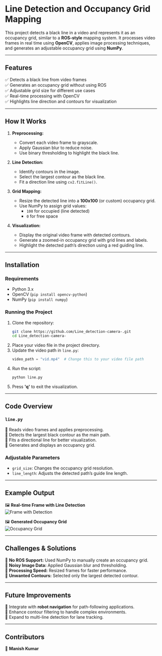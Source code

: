 

# **Line Detection and Occupancy Grid Mapping**  

This project detects a black line in a video and represents it as an occupancy grid, similar to a **ROS-style** mapping system. It processes video frames in real time using **OpenCV**, applies image processing techniques, and generates an adjustable occupancy grid using **NumPy**.  

---

## **Features**  
✅ Detects a black line from video frames  
✅ Generates an occupancy grid without using ROS  
✅ Adjustable grid size for different use cases  
✅ Real-time processing with OpenCV  
✅ Highlights line direction and contours for visualization  

---

## **How It Works**  

1. **Preprocessing:**  
   - Convert each video frame to grayscale.  
   - Apply Gaussian blur to reduce noise.  
   - Use binary thresholding to highlight the black line.  

2. **Line Detection:**  
   - Identify contours in the image.  
   - Select the largest contour as the black line.  
   - Fit a direction line using `cv2.fitLine()`.  

3. **Grid Mapping:**  
   - Resize the detected line into a **100x100** (or custom) occupancy grid.  
   - Use NumPy to assign grid values:  
     - `100` for occupied (line detected)  
     - `0` for free space  

4. **Visualization:**  
   - Display the original video frame with detected contours.  
   - Generate a zoomed-in occupancy grid with grid lines and labels.  
   - Highlight the detected path’s direction using a red guiding line.  

---

## **Installation**  

### **Requirements**  
- Python 3.x  
- OpenCV (`pip install opencv-python`)  
- NumPy (`pip install numpy`)  

### **Running the Project**  
1. Clone the repository:  
   ```sh
   git clone https://github.com/Line_detection-camera-.git
   cd Line_detection-camera-
   ```  
2. Place your video file in the project directory.  
3. Update the video path in `line.py`:  
   ```python
   video_path = "vid.mp4"  # Change this to your video file path
   ```  
4. Run the script:  
   ```sh
   python line.py
   ```  
5. Press **'q'** to exit the visualization.  

---

## **Code Overview**  

### `line.py`  
🔹 Reads video frames and applies preprocessing.  
🔹 Detects the largest black contour as the main path.  
🔹 Fits a directional line for better visualization.  
🔹 Generates and displays an occupancy grid.  

### **Adjustable Parameters**  
- `grid_size`: Changes the occupancy grid resolution.  
- `line_length`: Adjusts the detected path’s guide line length.  

---

## **Example Output**  

🖼 **Real-time Frame with Line Detection**  
![Frame with Detection](example_frame.png)  

🖼 **Generated Occupancy Grid**  
![Occupancy Grid](example_grid.png)  

---

## **Challenges & Solutions**  
🔸 **No ROS Support:** Used NumPy to manually create an occupancy grid.  
🔸 **Noisy Image Data:** Applied Gaussian blur and thresholding.  
🔸 **Processing Speed:** Resized frames for faster performance.  
🔸 **Unwanted Contours:** Selected only the largest detected contour.  

---

## **Future Improvements**  
🚀 Integrate with **robot navigation** for path-following applications.  
🎯 Enhance contour filtering to handle complex environments.  
📡 Expand to multi-line detection for lane tracking.  

 

---

## **Contributors**  
👤 **Manish Kumar**

